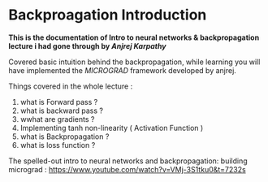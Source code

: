 # Backproagation Introduction

**This is the documentation of Intro to neural networks & backpropagation lecture i had gone through by *Anjrej Karpathy***

Covered basic intuition behind the backpropagation, while learning you will have implemented the _MICROGRAD_ framework developed by anjrej.

Things covered in the whole lecture :

1) what is Forward pass ?
2) what is backward pass ?
3) wwhat are gradients ?
4) Implementing tanh non-linearity ( Activation Function )
5) what is Backpropagation ?
6) what is loss function ?

The spelled-out intro to neural networks and backpropagation: building micrograd : https://www.youtube.com/watch?v=VMj-3S1tku0&t=7232s

